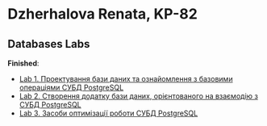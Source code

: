# Dzherhalova Renata, KP-82
## Databases Labs

__Finished__:

* [Lab 1. Проектування бази даних та ознайомлення з базовими операціями СУБД PostgreSQL](/Lab1/Lab1.md)
* [Lab 2. Створення додатку бази даних, орієнтованого на взаємодію з СУБД PostgreSQL](/Lab2/Lab2.md)
* [Lab 3. Засоби оптимізації роботи СУБД PostgreSQL](/Lab3/Lab3.md)
